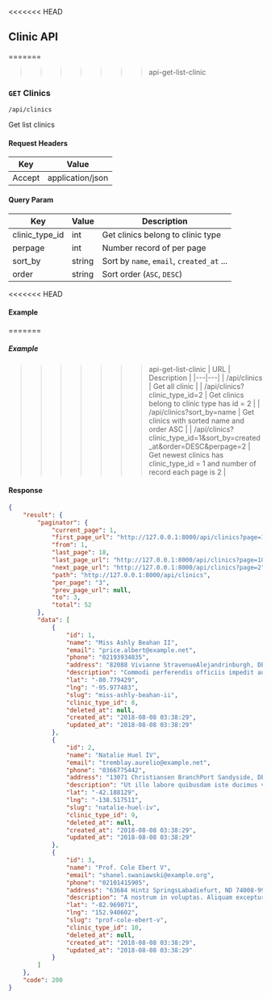 <<<<<<< HEAD
## Clinic API

=======
>>>>>>> api-get-list-clinic
### `GET` Clinics
```
/api/clinics
```
Get list clinics
#### Request Headers
| Key | Value |
|---|---|
|Accept|application/json

#### Query Param
| Key | Value | Description |
|---|---|---|
| clinic_type_id | int | Get clinics belong to clinic type |
| perpage | int | Number record of per page|
| sort_by | string | Sort by `name`, `email`, `created_at` ... |
| order | string | Sort order (`ASC`, `DESC`) |

<<<<<<< HEAD
#### Example
=======
##### Example
>>>>>>> api-get-list-clinic
| URL | Description |
|---|---|
| /api/clinics | Get all clinic |
| /api/clinics?clinic_type_id=2 | Get clinics belong to clinic type has id = 2 |
| /api/clinics?sort_by=name | Get clinics with sorted name and order ASC |
| /api/clinics?clinic_type_id=1&sort_by=created_at&order=DESC&perpage=2 | Get newest clinics has clinic_type_id = 1 and number of record each page is 2 |

#### Response
```json
{
    "result": {
        "paginator": {
            "current_page": 1,
            "first_page_url": "http://127.0.0.1:8000/api/clinics?page=1",
            "from": 1,
            "last_page": 18,
            "last_page_url": "http://127.0.0.1:8000/api/clinics?page=18",
            "next_page_url": "http://127.0.0.1:8000/api/clinics?page=2",
            "path": "http://127.0.0.1:8000/api/clinics",
            "per_page": "3",
            "prev_page_url": null,
            "to": 3,
            "total": 52
        },
        "data": [
            {
                "id": 1,
                "name": "Miss Ashly Beahan II",
                "email": "price.albert@example.net",
                "phone": "02193934835",
                "address": "82088 Vivianne StravenueAlejandrinburgh, DE 55195-1910",
                "description": "Commodi perferendis officiis impedit autem nihil esse. Ea voluptatem tempora nam similique repellat. Unde optio illum molestiae quod qui.",
                "lat": "-80.779429",
                "lng": "-95.977483",
                "slug": "miss-ashly-beahan-ii",
                "clinic_type_id": 8,
                "deleted_at": null,
                "created_at": "2018-08-08 03:38:29",
                "updated_at": "2018-08-08 03:38:29"
            },
            {
                "id": 2,
                "name": "Natalie Huel IV",
                "email": "tremblay.aurelio@example.net",
                "phone": "0366775442",
                "address": "13071 Christiansen BranchPort Sandyside, DE 00473",
                "description": "Ut illo labore quibusdam iste ducimus vero qui. Quo vel rerum soluta fugit et eos deserunt. Molestias voluptatum ipsa soluta perspiciatis ab.",
                "lat": "-42.188129",
                "lng": "-138.517511",
                "slug": "natalie-huel-iv",
                "clinic_type_id": 9,
                "deleted_at": null,
                "created_at": "2018-08-08 03:38:29",
                "updated_at": "2018-08-08 03:38:29"
            },
            {
                "id": 3,
                "name": "Prof. Cole Ebert V",
                "email": "shanel.swaniawski@example.org",
                "phone": "02101415905",
                "address": "63684 Hintz SpringsLabadiefurt, ND 74008-9941",
                "description": "A nostrum in voluptas. Aliquam excepturi tenetur at sapiente distinctio sed accusantium. Enim et voluptas minima neque. Provident facere vel mollitia.",
                "lat": "-82.969071",
                "lng": "152.940602",
                "slug": "prof-cole-ebert-v",
                "clinic_type_id": 10,
                "deleted_at": null,
                "created_at": "2018-08-08 03:38:29",
                "updated_at": "2018-08-08 03:38:29"
            }
        ]
    },
    "code": 200
}
```
